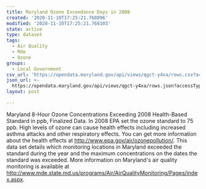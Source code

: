 ```yaml
---
title: Maryland Ozone Exceedance Days in 2008
created: '2020-11-10T17:25:21.768096'
modified: '2020-11-10T17:25:21.768103'
state: active
type: dataset
tags:
  - Air Quality
  - Mde
  - Ozone
groups:
  - Local Government
csv_url: 'https://opendata.maryland.gov/api/views/qgct-y4xa/rows.csv?accessType=DOWNLOAD'
json_url: >-
  https://opendata.maryland.gov/api/views/qgct-y4xa/rows.json?accessType=DOWNLOAD
layout: post

---
```

Maryland 8-Hour Ozone Concentrations Exceeding 2008 Health-Based Standard in ppb, Finalized Data.  In 2008 EPA set the ozone standard to 75 ppb.  High levels of ozone can cause health effects including increased asthma attacks and other respiratory effects.  You can get more information about the health effects at http://www.epa.gov/air/ozonepollution/.  This data set details which monitoring locations in Maryland exceeded the standard during the year and the maximum concentrations on the dates the standard was exceeded.  More information on Maryland's air quality monitoring is available at http://www.mde.state.md.us/programs/Air/AirQualityMonitoring/Pages/index.aspx.
